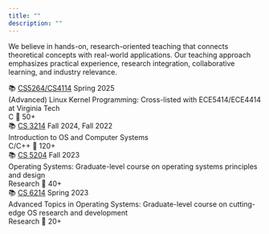 ```yaml
---
title: ""
description: ""
---
```


We believe in hands-on, research-oriented teaching that connects theoretical concepts with real-world applications. Our teaching approach emphasizes practical experience, research integration, collaborative learning, and industry relevance.

<div class="github-repos">
  <div class="repo-card">
    <div class="repo-header">
      <div class="repo-title">
        <span class="repo-icon">📚</span>
        <a href="#" class="repo-name">CS5264/CS4114</a>
        <span class="repo-visibility">Spring 2025</span>
      </div>
    </div>
    <div class="repo-description">
      (Advanced) Linux Kernel Programming: Cross-listed with ECE5414/ECE4414 at Virginia Tech
    </div>
    <div class="repo-meta">
      <span class="repo-language">
        <span class="language-dot" data-language="C"></span>
        C
      </span>
      <span class="repo-stats">
        <span class="repo-students">👥 50+</span>
      </span>
    </div>
  </div>

  <div class="repo-card">
    <div class="repo-header">
      <div class="repo-title">
        <span class="repo-icon">📚</span>
        <a href="#" class="repo-name">CS 3214</a>
        <span class="repo-visibility">Fall 2024, Fall 2022</span>
      </div>
    </div>
    <div class="repo-description">
      Introduction to OS and Computer Systems
    </div>
    <div class="repo-meta">
      <span class="repo-language">
        <span class="language-dot" data-language="C/C++"></span>
        C/C++
      </span>
      <span class="repo-stats">
        <span class="repo-students">👥 120+</span>
      </span>
    </div>
  </div>

  <div class="repo-card">
    <div class="repo-header">
      <div class="repo-title">
        <span class="repo-icon">📚</span>
        <a href="#" class="repo-name">CS 5204</a>
        <span class="repo-visibility">Fall 2023</span>
      </div>
    </div>
    <div class="repo-description">
      Operating Systems: Graduate-level course on operating systems principles and design
    </div>
    <div class="repo-meta">
      <span class="repo-language">
        <span class="language-dot" data-language="Research"></span>
        Research
      </span>
      <span class="repo-stats">
        <span class="repo-students">👥 40+</span>
      </span>
    </div>
  </div>

  <div class="repo-card">
    <div class="repo-header">
      <div class="repo-title">
        <span class="repo-icon">📚</span>
        <a href="#" class="repo-name">CS 6214</a>
        <span class="repo-visibility">Spring 2023</span>
      </div>
    </div>
    <div class="repo-description">
      Advanced Topics in Operating Systems: Graduate-level course on cutting-edge OS research and development
    </div>
    <div class="repo-meta">
      <span class="repo-language">
        <span class="language-dot" data-language="Research"></span>
        Research
      </span>
      <span class="repo-stats">
        <span class="repo-students">👥 20+</span>
      </span>
    </div>
  </div>
</div>
